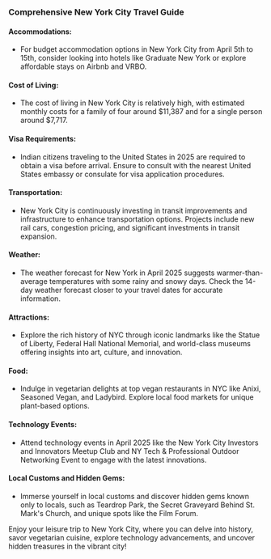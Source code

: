 ### Comprehensive New York City Travel Guide

#### Accommodations:
- For budget accommodation options in New York City from April 5th to 15th, consider looking into hotels like Graduate New York or explore affordable stays on Airbnb and VRBO.

#### Cost of Living:
- The cost of living in New York City is relatively high, with estimated monthly costs for a family of four around $11,387 and for a single person around $7,717.

#### Visa Requirements:
- Indian citizens traveling to the United States in 2025 are required to obtain a visa before arrival. Ensure to consult with the nearest United States embassy or consulate for visa application procedures.

#### Transportation:
- New York City is continuously investing in transit improvements and infrastructure to enhance transportation options. Projects include new rail cars, congestion pricing, and significant investments in transit expansion.

#### Weather:
- The weather forecast for New York in April 2025 suggests warmer-than-average temperatures with some rainy and snowy days. Check the 14-day weather forecast closer to your travel dates for accurate information.

#### Attractions:
- Explore the rich history of NYC through iconic landmarks like the Statue of Liberty, Federal Hall National Memorial, and world-class museums offering insights into art, culture, and innovation.

#### Food:
- Indulge in vegetarian delights at top vegan restaurants in NYC like Anixi, Seasoned Vegan, and Ladybird. Explore local food markets for unique plant-based options.

#### Technology Events:
- Attend technology events in April 2025 like the New York City Investors and Innovators Meetup Club and NY Tech & Professional Outdoor Networking Event to engage with the latest innovations.

#### Local Customs and Hidden Gems:
- Immerse yourself in local customs and discover hidden gems known only to locals, such as Teardrop Park, the Secret Graveyard Behind St. Mark's Church, and unique spots like the Film Forum.

Enjoy your leisure trip to New York City, where you can delve into history, savor vegetarian cuisine, explore technology advancements, and uncover hidden treasures in the vibrant city!